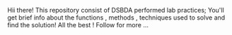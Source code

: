 Hii there!
This repository consist of DSBDA performed lab practices;
You'll get brief info about the functions , methods , techniques used to solve and find the solution!
All the best ! Follow for more ...

